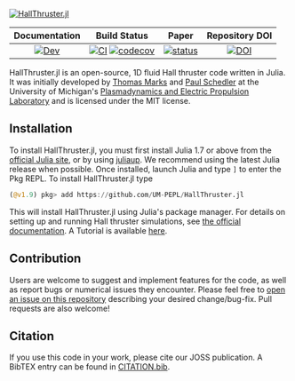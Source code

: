 [![HallThruster.jl](https://raw.githubusercontent.com/UM-PEPL/HallThruster.jl/main/docs/src/assets/banner.svg)](https://um-pepl.github.io/HallThruster.jl/dev)


| **Documentation** | **Build Status**| **Paper**| **Repository DOI**|
|:-------------------------------------------------------------------------------:|:-----------------------------------------------------------------------------------------------:|:-----------------------------------------------------------------------------------------------:|:-----------------------------------------------------------------------------------------------:|
| [![Dev](https://img.shields.io/badge/docs-dev-blue.svg)](https://UM-PEPL.github.io/HallThruster.jl/dev) | [![CI](https://github.com/UM-PEPL/HallThruster.jl/actions/workflows/ci.yml/badge.svg)](https://github.com/UM-PEPL/HallThruster.jl/actions/workflows/ci.yml) [![codecov](https://codecov.io/gh/UM-PEPL/HallThruster.jl/branch/main/graph/badge.svg?token=cEoGN49eZp)](https://codecov.io/gh/UM-PEPL/HallThruster.jl)| [![status](https://joss.theoj.org/papers/ce9cb7aa54df10d69ed248912e584f53/status.svg)](https://joss.theoj.org/papers/ce9cb7aa54df10d69ed248912e584f53) | [![DOI](https://zenodo.org/badge/394711445.svg)](https://zenodo.org/badge/latestdoi/394711445) |


HallThruster.jl is an open-source, 1D fluid Hall thruster code written in Julia. It was initially developed by [Thomas Marks](https://thomasmarks.space) and [Paul Schedler](https://www.linkedin.com/in/paul-schedler-1b3b6b171/) at the University of Michigan's [Plasmadynamics and Electric Propulsion Laboratory](https://pepl.engin.umich.edu) and is licensed under the MIT license. 

## Installation

To install HallThruster.jl, you must first install Julia 1.7 or above from the [official Julia site](https://julialang.org/downloads/), or by using [juliaup](https://github.com/JuliaLang/juliaup). We recommend using the latest Julia release when possible. Once installed, launch Julia and type `]` to enter the Pkg REPL. To install HallThruster.jl type

```julia
(@v1.9) pkg> add https://github.com/UM-PEPL/HallThruster.jl
```

This will install HallThruster.jl using Julia's package manager. For details on setting up and running Hall thruster simulations, see [the official documentation](https://UM-PEPL.github.io/HallThruster.jl/dev). A Tutorial is available [here](https://nbviewer.org/github/UM-PEPL/HallThruster.jl/blob/main/HallThrusterTutorial.ipynb).

## Contribution

Users are welcome to suggest and implement features for the code, as well as report bugs or numerical issues they encounter. Please feel free to [open an issue on this repository](https://github.com/UM-PEPL/HallThruster.jl/issues/new) describing your desired change/bug-fix. Pull requests are also welcome!

## Citation

If you use this code in your work, please cite our JOSS publication. A BibTEX entry can be found in [CITATION.bib](https://github.com/UM-PEPL/HallThruster.jl/blob/main/CITATION.bib).

